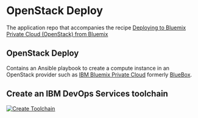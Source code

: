 # OpenStack Deploy
The application repo that accompanies the recipe [Deploying to Bluemix Private Cloud (OpenStack) from Bluemix](https://developer.ibm.com/recipes/tutorials/deploying-to-bluemix-private-cloud-openstack-from-bluemix/)

## OpenStack Deploy
Contains an Ansible playbook to create a compute instance in an OpenStack provider such as [IBM Bluemix Private Cloud](https://www.ibm.com/us-en/marketplace/private-cloud-as-a-service) formerly [BlueBox](https://www.blueboxcloud.com/).

## Create an IBM DevOps Services toolchain
[![Create Toolchain](https://console.ng.bluemix.net/devops/graphics/create_toolchain_button.png)](https://console.ng.bluemix.net/devops/setup/deploy/?repository=https://github.com/IBMCloudDevOps/bluemix-openstack-deploy)
